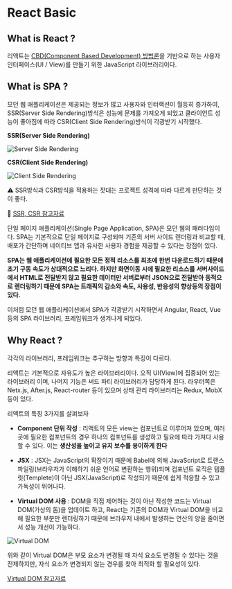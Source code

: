 # React Basic

## What is React ?

리액트는 [CBD(Component Based Development) 방법론](https://ko.wikipedia.org/wiki/%EC%BB%B4%ED%8F%AC%EB%84%8C%ED%8A%B8_%EA%B8%B0%EB%B0%98_%EC%86%8C%ED%94%84%ED%8A%B8%EC%9B%A8%EC%96%B4_%EA%B3%B5%ED%95%99)을 기반으로 하는 사용자 인터페이스(UI / View)를 만들기 위한 JavaScript 라이브러리이다.

## What is SPA ?

모던 웹 애플리케이션은 제공되는 정보가 많고 사용자와 인터랙션이 월등히 증가하여, SSR(Server Side Rendering)방식은 성능에 문제를 가져오게 되었고 클라이언트 성능이 좋아짐에 따라 CSR(Client Side Rendering)방식이 각광받기 시작했다.

**SSR(Server Side Rendering)**

![Server Side Rendering](https://user-images.githubusercontent.com/67866773/101499381-8bf44180-39b0-11eb-9cdc-0d44512e38b5.PNG)

**CSR(Client Side Rendering)**

![Client Side Rendering](https://user-images.githubusercontent.com/67866773/101499375-8a2a7e00-39b0-11eb-9ddd-eea19a65eb8b.PNG)

⚠ SSR방식과 CSR방식을 적용하는 잣대는 프로젝트 성격에 따라 다르게 판단하는 것이 좋다.

🎯 [SSR, CSR 참고자료](https://developers.google.com/web/updates/2019/02/rendering-on-the-web?hl=ko)

단일 페이지 애플리케이션(Single Page Application, SPA)은 모던 웹의 패러다임이다. SPA는 기본적으로 단일 페이지로 구성되며 기존의 서버 사이드 렌더링과 비교할 때, 배포가 간단하며 네이티브 앱과 유사한 사용자 경험을 제공할 수 있다는 장점이 있다.

**SPA는 웹 애플리케이션에 필요한 모든 정적 리소스를 최초에 한번 다운로드하기 때문에 초기 구동 속도가 상대적으로 느리다. 하지만 화면이동 시에 필요한 리소스를 서버사이드에서 HTML로 전달받지 않고 필요한 데이터만 서버로부터 JSON으로 전달받아 동적으로 렌더링하기 때문에 SPA는 트래픽의 감소와 속도, 사용성, 반응성의 향상등의 장점이 있다.**

이처럼 모던 웹 애플리케이션에서 SPA가 각광받기 시작하면서 Angular, React, Vue 등의 SPA 라이브러리, 프레임워크가 생겨나게 되었다.

## Why React ?

각각의 라이브러리, 프레임워크는 추구하는 방향과 특징이 다르다.

리액트는 기본적으로 자유도가 높은 라이브러리이다. 오직 UI(View)에 집중되어 있는 라이브러리 이며, 나머지 기능은 써드 파티 라이브러리가 담당하게 된다. 라우터쪽은 Netx.js, After.js, React-router 등이 있으며 상태 관리 라이브러리는 Redux, MobX 등이 있다.

리액트의 특징 3가지를 살펴보자
- **Component 단위 작성** : 리액트의 모든 view는 컴포넌트로 이루어져 있으며, 여러곳에 필요한 컴포넌트의 경우 하나의 컴포넌트를 생성하고 필요에 따라 가져다 사용할 수 있다. 이는 **생산성을 높이고 유지 보수를 용이하게 한다**

- **JSX** : JSX는 JavaScript의 확장이기 때문에 Babel에 의해 JavaScript로 트랜스파일링(브라우저가 이해하기 쉬운 언어로 변환하는 행위)되며 컴포넌트 로직은 템플릿(Templete)이 아닌 JSX(JavaScript)로 작성되기 때문에 쉽게 적응할 수 있고 가독성이 뛰어나다.

- **Virtual DOM 사용** : DOM을 직접 제어하는 것이 아닌 작성한 코드는 Virtual DOM(가상의 돔)을 업데이트 하고, React는 기존의 DOM과 Virtual DOM을 비교해 필요한 부분만 렌더링하기 때문에 브라우저 내에서 발생하는 연산의 양을 줄이면서 성능 개선이 가능하다.

![Virtual DOM](https://user-images.githubusercontent.com/67866773/101502027-ce6b4d80-39b3-11eb-8147-9f199b62741c.PNG)

위와 같이 Virtual DOM은 부모 요소가 변경될 때 자식 요소도 변경될 수 있다는 것을 전제하지만, 자식 요소가 변경되지 않는 경우를 찾아 최적화 할 필요성이 있다.

[Virtual DOM 참고자료](https://www.youtube.com/watch?v=BYbgopx44vo)


